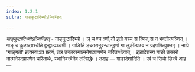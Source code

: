 ```yaml
---
index: 1.2.1
sutra: गाङ्कुटादिभ्योऽञ्णिन्ङित्

---
```

_गाङ्कुटादिभ्योऽञ्णिन्ङित्_ - गाङ्कुटादिभ्यो । ञ् च ण्च ञ्णौ,तौ इतौ यस्य स ञ्णित्,स न भवतीत्यञ्णित् । गाङ् च कुटादयश्चेति द्वन्द्वात्पञ्चमी । गाङिति ङकारानुबन्धात्इणो गा लुङी॑त्यस्य न ग्रहणमित्युक्तम् । नापि 'गाङ्गतौ' इत्यस्याऽत्र ग्रहणं, तत्र ङकारस्यात्मनेपदप्रापणेन चरितार्थत्वात् । इङादेशस्य गाङो ङकारो नात्मनेपदप्रापणेन चरितार्थः, स्थानिवत्त्वेनैव तत्सिद्धेः । तदाह — गाङादेशादिति । एवं च सिचो ङित्त्वे आह —